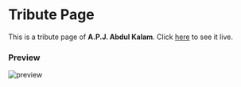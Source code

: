 # Tribute Page

This is a tribute page of **A.P.J. Abdul Kalam**. Click [here](https://codepen.io/shashiirk/full/yLOgaKY) to see it live.

### Preview

![preview](https://github.com/shashiirk/rwd-projects/blob/master/tribute-page/preview/tribute-page.gif)
